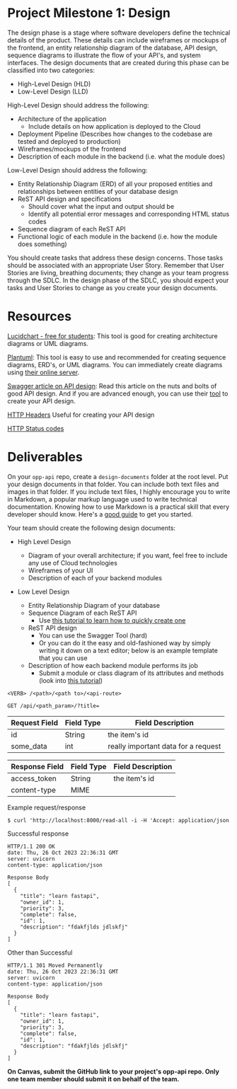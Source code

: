 # Project Milestone 1: Design

The design phase is a stage where software developers define the technical details of the product. 
These details can include wireframes or mockups of the frontend, an entity relationship diagram of the database, 
API design, sequence diagrams to illustrate the flow of your API's, and system interfaces. The design documents that are 
created during this phase can be classified into two categories:

* High-Level Design (HLD)
* Low-Level Design (LLD)

High-Level Design should address the following:
* Architecture of the application
    * Include details on how application is deployed to the Cloud
* Deployment Pipeline (Describes how changes to the codebase are tested and deployed to production)
* Wireframes/mockups of the frontend
* Description of each module in the backend (i.e. what the module does)

Low-Level Design should address the following:
* Entity Relationship Diagram (ERD) of all your proposed entities and relationships between entities of your database design
* ReST API design and specifications
  * Should cover what the input and output should be
  * Identify all potential error messages and corresponding HTML status codes
* Sequence diagram of each ReST API 
* Functional logic of each module in the backend (i.e. how the module does something)

You should create tasks that address these design concerns. Those tasks should be associated with an appropriate User Story. 
Remember that User Stories are living, breathing documents; they change as your team progress through the SDLC. In the design
phase of the SDLC, you should expect your tasks and User Stories to change as you create your design documents. 

# Resources

[Lucidchart - free for students](https://www.lucidchart.com/pages/usecase/education): This tool is good for creating architecture diagrams or UML diagrams.   

[Plantuml](https://plantuml.com/sequence-diagram): This tool is easy to use and recommended for creating sequence diagrams, ERD's, or UML diagrams. You can immediately create diagrams using [their online server](https://www.plantuml.com/plantuml/uml/SyfFKj2rKt3CoKnELR1Io4ZDoSa70000). 

[Swagger article on API design](https://swagger.io/resources/articles/best-practices-in-api-design/?sbsearch=api%20design): Read this article on the nuts and bolts of good API design. And if you are advanced enough, you can use their [tool](https://app.swaggerhub.com/apis/HCASTILLOEXT/DataMaster/1.0.0#/) to create your API design. 

[HTTP Headers](https://developer.mozilla.org/en-US/docs/Web/HTTP/Headers) Useful for creating your API design

[HTTP Status codes](https://developer.mozilla.org/en-US/docs/Web/HTTP/Status)

# Deliverables

On your `opp-api` repo, create a `design-documents` folder at the root level. Put your design documents in that folder. You can include both text files and images in that folder. If you include text files, I highly encourage you to write in Markdown, a popular markup language used to write technical documentation. Knowing how to use Markdown is a practical skill that
every developer should know. Here's a [good guide](https://www.w3schools.io/file/markdown-introduction/) to get you started. 

Your team should create the following design documents:

* High Level Design
  * Diagram of your overall architecture; if you want, feel free to include any use of Cloud technologies
  * Wireframes of your UI
  * Description of each of your backend modules

* Low Level Design
  * Entity Relationship Diagram of your database
  * Sequence Diagram of each ReST API
    * Use [this tutorial to learn how to quickly create one](https://plantuml.com/sequence-diagram) 
  * ReST API design
    * You can use the Swagger Tool (hard)
    * Or you can do it the easy and old-fashioned way by simply writing it down on a text editor; below is an example template that you can use
  * Description of how each backend module performs its job
    * Submit a module or class diagram of its attributes and methods (look into [this tutorial](https://plantuml.com/class-diagram))

`<VERB> /<path>/<path to>/<api-route>`

`GET /api/<path_param>/?title=`

| Request Field | Field Type | Field Description |
|---------------|------------|-------------------|
| id | String | the item's id |
|some_data| int | really important data for a request |


| Response Field | Field Type | Field Description |
|----------------|---------|-------------------|
| access_token   | String  | the item's id |
| content-type   | MIME    |  |


Example request/response

`$ curl 'http://localhost:8000/read-all -i -H 'Accept: application/json`

Successful response
```
HTTP/1.1 200 OK
date: Thu, 26 Oct 2023 22:36:31 GMT
server: uvicorn
content-type: application/json

Response Body
[
  {
    "title": "learn fastapi",
    "owner_id": 1,
    "priority": 3,
    "complete": false,
    "id": 1,
    "description": "fdakfjlds jdlskfj"
  }
]
```

Other than Successful

```
HTTP/1.1 301 Moved Permanently
date: Thu, 26 Oct 2023 22:36:31 GMT
server: uvicorn
content-type: application/json

Response Body
[
  {
    "title": "learn fastapi",
    "owner_id": 1,
    "priority": 3,
    "complete": false,
    "id": 1,
    "description": "fdakfjlds jdlskfj"
  }
]
```






**On Canvas, submit the GitHub link to your project's opp-api repo. Only one team member should submit it on behalf of the team.**  
